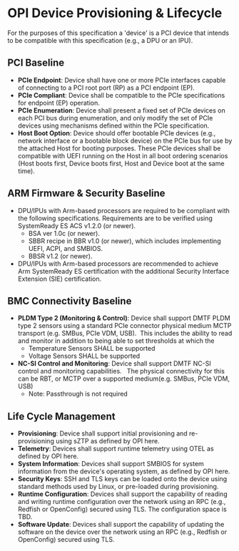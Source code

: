 # OPI Device Provisioning & Lifecycle

For the purposes of this specification a 'device' is a PCI device that intends to be compatible with this specification (e.g., a DPU or an IPU).

## PCI Baseline

- **PCIe Endpoint**: Device shall have one or more PCIe interfaces capable of connecting to a PCI root port (RP) as a PCI endpoint (EP).
- **PCIe Compliant**: Device shall be compatible to the PCIe specifications for endpoint (EP) operation.
- **PCIe Enumeration**: Device shall present a fixed set of PCIe devices on each PCI bus during enumeration, and only modify the set of PCIe devices using mechanisms defined within the PCIe specification.
- **Host Boot Option**: Device should offer bootable PCIe devices (e.g., network interface or a bootable block device) on the PCIe bus for use by the attached Host for booting purposes. These PCIe devices shall be compatible with UEFI running on the Host in all boot ordering scenarios (Host boots first, Device boots first, Host and Device boot at the same time).

## ARM Firmware & Security Baseline

- DPU/IPUs with Arm-based processors are required to be compliant with the following specifications. Requirements are to be verified using SystemReady ES ACS v1.2.0 (or newer).
  - BSA ver 1.0c (or newer).
  - SBBR recipe in BBR v1.0 (or newer), which includes implementing UEFI, ACPI, and SMBIOS.
  - BBSR v1.2 (or newer).
- DPU/IPUs with Arm-based processors are recommended to achieve Arm SystemReady ES certification with the additional Security Interface Extension (SIE) certification.

## BMC Connectivity Baseline

- **PLDM Type 2 (Monitoring & Control)**: Device shall support DMTF PLDM type 2 sensors using a standard PCIe connector physical medium MCTP transport (e.g. SMBus, PCIe VDM, USB).  This includes the ability to read and monitor in addition to being able to set thresholds at which the 
  - Temperature Sensors SHALL be supported 
  - Voltage Sensors SHALL be supported
- **NC-SI Control and Monitoring**: Device shall support DMTF NC-SI control and monitoring capabilities.   The physical connectivity for this can be RBT, or MCTP over a supported medium(e.g. SMBus, PCIe VDM, USB)
  - Note: Passthrough is not required

## Life Cycle Management
- **Provisioning**: Device shall support initial provisioning and re-provisioning using sZTP as defined by OPI here.
- **Telemetry**: Devices shall support runtime telemetry using OTEL as defined by OPI here.
- **System Information**: Devices shall support SMBIOS for system information from the device's operating system, as defined by OPI here.
- **Security Keys**: SSH and TLS keys can be loaded onto the device using standard methods used by Linux, or pre-loaded during provisioning.
- **Runtime Configuration**: Devices shall support the capability of reading and writing runtime configuration over the network using an RPC (e.g., Redfish or OpenConfig) secured using TLS. The configuration space is TBD.
- **Software Update**: Devices shall support the capability of updating the software on the device over the network using an RPC (e.g., Redfish or OpenConfig) secured using TLS.  

